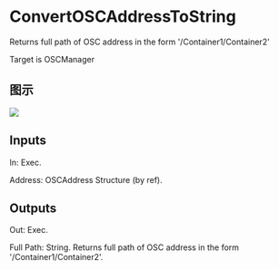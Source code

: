 # ConvertOSCAddressToString

Returns full path of OSC address in the form '/Container1/Container2'

Target is OSCManager

## 图示

![]($-20221218-18052382.png)

## Inputs

In: Exec.

Address: OSCAddress Structure (by ref).  

## Outputs

Out: Exec.

Full Path: String. Returns full path of OSC address in the form '/Container1/Container2'.

